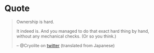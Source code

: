 # Quote

> Ownership is hard.
>
> It indeed is. And you managed to do that exact hard
> thing by hand, without any mechanical checks. (Or so you think.)
>
> – @Cryolite on [twitter](https://twitter.com/Cryolite/status/1104325100881375232) (translated from Japanese)
